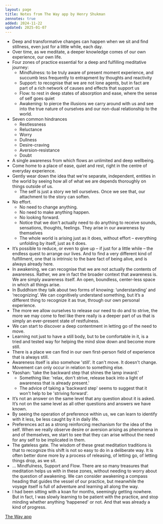 ```yaml
---
layout: page
title: Notes from The Way app by Henry Shukman
zennotes: true
added: 2024-11-22
updated: 2025-01-07
---
```


- Deep and transformative changes can happen when we sit and find stillness, even just for a little while, each day.
- Over time, as we meditate, a deeper knowledge comes of our own experience, our own life.
- Four zones of practice essential for a deep and fulfilling meditative journey:
    - Mindfulness: to be truly aware of present moment experience, and succumb less frequently to entrapment by thoughts and reactivity
    - Support: to recognise that we are not lone agents, but in fact are part of a rich network of causes and effects that support us
    - Flow: to rest in deep states of absorption and ease, where the sense of self goes quiet
    - Awakening: to pierce the illusions we carry around with us and see into the true nature of ourselves and our non-dual relationship to the world. 
- Seven common hindrances
    - Restlessness
    - Reluctance
    - Worry
    - Dullness
    - Desire-craving
    - Aversion-resistance
    - Doubt
- A single awareness from which flows an unlimited and deep wellbeing.
- Come home to a place of ease, quiet and rest, right in the centre of everyday experience.
- Gently wear down the idea that we're separate, independent, entities in the world by seeing how all of what we are depends thoroughly on things outside of us.
    - The self is just a story we tell ourselves. Once we see that, our attachment to the story can soften.
- No effort.
    - No need to change anything.
    - No need to make anything happen.
    - No looking forward.
    - Notice that we don't actually need to do anything to receive sounds, sensations, thoughts, feelings. They arise in our awareness by themselves
    - The whole world is arising just as it does, without effort – everything unfolding by itself, just as it does.
- It’s possible to reduce, or even to give up – if just for a little while – the endless quest to arrange our lives. And to find a very different kind of fulfillment, one that is intrinsic to the bare fact of being alive, and is always already here. 
- In awakening, we can recognise that we are not actually the contents of awareness. Rather, we are in fact the broader context that awareness is. We are simply awareness itself. An open, boundless, center-less space in which all things arise.
- In Buddhism they talk about two forms of knowing: ‘understanding’ and ‘recognizing’. We can cognitively understand something, but it’s a different thing to recognize it as true, through our own personal experience. 
- The more we allow ourselves to release our need to do and to strive, the more we may come to feel like there really is a deeper part of us that is simply an ever-present state of restfulness.
- We can start to discover a deep contentment in letting go of the need to move.
- Learning not just to have a still body, but to be comfortable in it, is a tried and tested way for helping the mind slow down and become more still.
- There is a place we can find in our own first-person field of experience that is always still.
- Awareness itself is also somehow 'still'. It can't move. It doesn't change. Movement can only occur in relation to something else.
- Yaoshan: 'take the backward step that shines the lamp inward.'
    - Something like: 'relax, don't strive, release back into a light of awareness that is already present.'
    - The advice of taking a 'backward step' seems to suggest that it won't help to be 'striving forward'.
- It’s not an answer on the same level that any question about it is asked. It’s not on the same level as all other questions and answers we have known.
- By seeing the operation of preference within us, we can learn to identify with it less, be less caught by it in daily life.
- Preferences act as a strong reinforcing mechanism for the idea of the self. When we really observe desire or aversion arising as phenomena in and of themselves, we start to see that they can arise without the need for any self to be implicated in them.
- The gateless gate. The wisdom of these great meditation traditions is that to recognize this shift is not so easy to do in a deliberate way. It is often better done more by a process of releasing, of letting go, of letting things drop, as we sit. 
- ... Mindfulness, Support and Flow. There are so many treasures that meditation helps us with in these zones, without needing to worry about the question of awakening. We can consider awakening a compass heading that guides the vessel of our practice, but meanwhile the voyage itself is full of adventure and learning all along the way.
- I had been sitting with a koan for months, seemingly getting nowhere. But in fact, I was slowly learning to be patient with the practice, and stop minding whether anything 'happened' or not. And that was already a kind of progress.

[The Way app](https://www.thewayapp.com/)